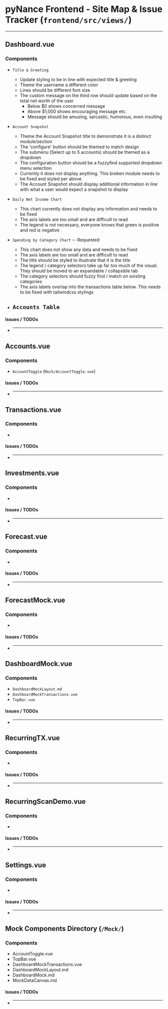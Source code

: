 # pyNance Frontend - Site Map & Issue Tracker (`frontend/src/views/`)

---

## Dashboard.vue

### Components

- `Title & Greeting`
  - Update styling to be in line with expected title & greeting
  - Theme the username a different color
  - Lines should be different font size
  - The custom message on the third row should update based on the total net worth of the user
    - Below $0 shows concerned message
    - Above $1,000 shows encouraging message etc.
    - Message should be amusing, sarcastic, humorous, even insulting
- `Account Snapshot`
  - Theme the Account Snapshot title to demonstrate it is a distinct module/section
  - The 'configure' button should be themed to match design
  - The submenu (Select up to 5 accounts) should be themed as a dropdown
  - The configuration button should be a fuzzyfind supported dropdown menu selection
  - Currently it does not display anything. This broken module needs to be fixed and styled per above
  - The Account Snapshot should display additional information in line with what a user would expect a snapshot to display
- `Daily Net Income Chart`
  - This chart currently does not display any information and needs to be fixed
  - The axis labels are too small and are difficult to read
  - The legend is not necessary, everyone knows that green is positive and red is negative
- `Spending by Category Chart` -- Requested
  - This chart does not show any data and needs to be fixed
  - The axis labels are too small and are difficult to read
  - The title should be styled to illustrate that it is the title
  - The legend / category selectors take up far too much of the visual. They should be moved to an expandable / collapsible tab
  - The category selectors should fuzzy find / match on existing categories
  - The axis labels overlap into the transactions table below. This needs to be fixed with tailwindcss stylings

- `Accounts Table`
  -

#### Issues / TODOs

- ***

## Accounts.vue

### Components

- `AccountToggle` (`Mock/AccountToggle.vue`)

#### Issues / TODOs

- ***

## Transactions.vue

### Components

-

#### Issues / TODOs

- ***

## Investments.vue

### Components

-

#### Issues / TODOs

- ***

## Forecast.vue

### Components

-

#### Issues / TODOs

- ***

## ForecastMock.vue

### Components

-

#### Issues / TODOs

- ***

## DashboardMock.vue

### Components

- `DashboardMockLayout.md`
- `DashboardMockTransactions.vue`
- `TopBar.vue`

#### Issues / TODOs

- ***

## RecurringTX.vue

### Components

-

#### Issues / TODOs

- ***

## RecurringScanDemo.vue

### Components

-

#### Issues / TODOs

- ***

## Settings.vue

### Components

-

#### Issues / TODOs

- ***

## Mock Components Directory (`/Mock/`)

### Components

- AccountToggle.vue
- TopBar.vue
- DashboardMockTransactions.vue
- DashboardMockLayout.md
- DashboardMock.md
- MockDataCanvas.md

#### Issues / TODOs

- ***
